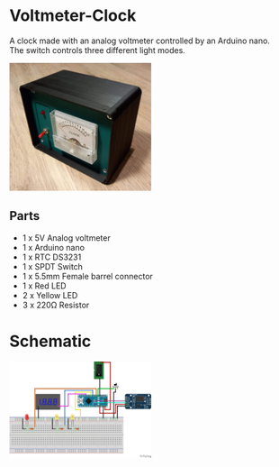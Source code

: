 # Voltmeter-Clock

A clock made with an analog voltmeter controlled by an Arduino nano.<br>
The switch controls three different light modes.<br>

<img src="https://raw.githubusercontent.com/woutcorijn/Voltmeter-Clock/master/Images/Voltmeter_Clock_1.jpg" width="50%">

## Parts
- 1 x 5V Analog voltmeter
- 1 x Arduino nano
- 1 x RTC DS3231
- 1 x SPDT Switch
- 1 x 5.5mm Female barrel connector
- 1 x Red LED
- 2 x Yellow LED
- 3 x 220Ω Resistor

<h1>Schematic</h1>
<img src="https://raw.githubusercontent.com/woutcorijn/Voltmeter-Clock/master/Images/Voltmeter_Clock_schematic.jpg" width="50%">
